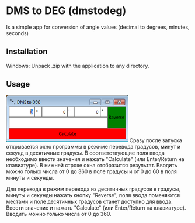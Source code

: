# DMS to DEG (dmstodeg)

Is a simple app for conversion of angle values (decimal to degrees, minutes,
seconds)


## Installation
Windows: Unpack .zip with the application to any directory.

## Usage
![dmstodeg picture](resources/img/dmstodeg_pic.png)
Сразу после запуска открывается окно программы в режиме перевода градусов, минут
и секунд в десятичные градусы. В соответствующие поля ввода необходимо ввести
значения и нажать "Calculate" (или Enter/Return на клавиатуре). В нижней строке окна отобразится результат. Вводить можно только числа от 0 до 360 в поле градусы и от 0 до 60 в поля минуты и секунды.

Для перехода в режим перевода из десятичных градусов в градусы, минуты и секунды
нажать кнопку "Reverse", поля ввода поменяются местами и поле десятичных
градусов станет доступно для ввода. Ввести значение и нажать "Calculate" (или
Enter/Return на клавиатуре). Вводить можно только числа от 0 до 360.
